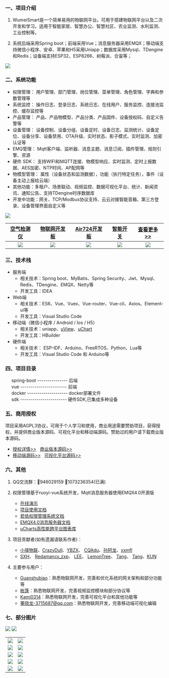 
### 一、项目介绍

1. WumeiSmart是一个简单易用的物联网平台。可用于搭建物联网平台以及二次开发和学习。适用于智能家居、智慧办公、智慧社区、农业监测、水利监测、工业控制等。

2. 系统后端采用Spring boot；前端采用Vue；消息服务器采用EMQX；移动端支持微信小程序、安卓、苹果和H5采用Uniapp；数据库采用Mysql、TDengine和Redis；设备端支持ESP32、ESP8266、树莓派、合宙等；
<img src="https://oscimg.oschina.net/oscnet/up-004a50200a81efff7530d2cf963052b4e8c.png" />

### 二、系统功能
- 权限管理： 用户管理、部门管理、岗位管理、菜单管理、角色管理、字典和参数管理等
- 系统监控： 操作日志、登录日志、系统日志、在线用户、服务监控、连接池监控、缓存监控等
- 产品管理： 产品、产品物模型、产品分类、产品固件、设备授权码、自定义告警等
- 设备管理： 设备控制、设备分组、设备定时、设备日志、监测统计、设备定位、设备分享、设备禁用、OTA升级、实时状态、影子模式、实时监测、加密认证等
- EMQ管理： Mqtt客户端、监听器、消息主题、消息订阅、插件管理、规则引擎、资源
- 硬件 SDK： 支持WIFI和MQTT连接、物模型响应、实时监测、定时上报数据、AES加密、NTP时间、AP配网等
- 物模型管理： 属性（设备状态和监测数据），功能（执行特定任务），事件（设备主动上报给云端）
- 其他功能：多租户、场景联动、视频监控、数据可视化平台、统计、新闻资讯、通知公告、支持TDengine时序数据库
- 开发中功能：网关、TCP/Modbus协议支持、云云对接智能音箱、第三方登录、设备管理界面自定义等

![](https://oscimg.oschina.net/oscnet/up-a9a7fdaf40208becd26c2485783bc0f86e6.png)

|[空气检测仪](https://wumei.live/doc/pages/hardware/)  |   [物联网开发板](https://wumei.live/doc/pages/hardware/)  |  [Air724开发板](https://wumei.live/doc/pages/hardware/)  |  [智能开关](https://wumei.live/doc/pages/hardware/) | [查看更多>>](https://wumei.live/doc/pages/hardware/)  |
|  :----:  | :----------:  |:----------:  |:----------:  |:----------:  |
| ![](https://oscimg.oschina.net/oscnet/up-ad98a81677e5e68d660866770e3266ca4cf.png) | ![](https://oscimg.oschina.net/oscnet/up-68caf860d0659444e73f42717a03d2fdf72.png) | ![](https://oscimg.oschina.net/oscnet/up-cf690f6058042dccb567ff382ea9432ebab.png) |![](https://oscimg.oschina.net/oscnet/up-c4a7971510127324d6566dd6ea95d571483.jpg) | ![](https://oscimg.oschina.net/oscnet/up-4ce09be3599e3ff7ed91fe182572abd258b.jpg) | 


### 三、技术栈    
* 服务端
    - 相关技术：Spring boot、MyBatis、Spring Security、Jwt、Mysql、Redis、TDengine、EMQX、Netty等
    - 开发工具：IDEA    
* Web端
    - 相关技术：ES6、Vue、Vuex、Vue-router、Vue-cli、Axios、Element-ui等 
    - 开发工具：Visual Studio Code    
* 移动端（微信小程序 / Android / Ios / H5）
    - 相关技术：uniapp、[uView](https://www.uviewui.com/)、[uChart](https://www.ucharts.cn/)
    - 开发工具：HBuilder
* 硬件端
    - 相关技术： ESP-IDF、Arduino、FreeRTOS、Python、Lua等
    - 开发工具：Visual Studio Code 和 Arduino等


### 四、项目目录
&nbsp;&nbsp;&nbsp;&nbsp; spring-boot --------------- 后端<br/>
&nbsp;&nbsp;&nbsp;&nbsp; vue ----------------------- 前端<br />
&nbsp;&nbsp;&nbsp;&nbsp; docker -------------------- docker部署文件<br />
&nbsp;&nbsp;&nbsp;&nbsp; sdk ----------------------- 硬件SDK,已集成多种设备<br />


### 五、商用授权
项目采用AGPL3协议，可用于个人学习和使用，商业用途需要赞助项目，获得授权，并提供商业版本源码、可视化平台和移动端源码。赞助过的用户请下载商业版本源码。
- [授权详情>>](https://wumei.live/doc/pages/sponsor/) &nbsp; [商业版本源码>>](https://wumei.live/commercial-license/wumei-smart)
- [移动端源码>>](https://wumei.live/wumei-smart/wumei-app) &nbsp; [可视化平台源码>>](https://wumei.live/commercial-license/wumei-smart-view) 


### 六、其他
1. QQ交流群：&#x1F680;946029159    &#x1F680;1073236354(已满)

2. 权限管理基于ruoyi-vue系统开发，Mqtt消息服务器使用EMQX4.0开源版
    * [在线演示](https://iot.wumei.live/)
    * [项目使用文档](https://wumei.live/doc/)
    * [若依权限管理系统文档](http://doc.ruoyi.vip/ruoyi-vue/)
    * [EMQX4.0消息服务器文档](https://www.emqx.io/docs/zh/v4.0/)
    * [uCharts高性能跨平台图表库](https://www.ucharts.cn)

3. 项目贡献者(如有遗漏请联系作者)：
    - [小驿物联](https://gitee.com/iot-xiaoyi)、[CrazyDull](https://gitee.com/crazyDull)、[YBZX](https://github.com/YBZX)、 [CQAdu](https://gitee.com/iot.adu)、[孙阿龙](https://gitee.com/sunalong)、[xxmfl](https://gitee.com/xxmfl)
    - [SXH](https://gitee.com/sixiaohu)、 [Redamancy_zxp](https://gitee.com/redamancy-zxp)、 [LEE](https://gitee.com/yueming188)、 [LemonTree](https://gitee.com/fishhunterplus)、 [Tang](https://gitee.com/mexiaotang)、 [Tang](https://gitee.com/mexiaotang)、[KUN](https://gitee.com/L_KUN_KUN)

4. 主要参与用户：
    - [Guanshubiao](https://gitee.com/guanshubiao)：熟悉物联网开发，完善和优化系统的网关架构和部分功能等
    - [帐篷](https://gitee.com/zhuangpengli)：熟悉物联网开发，完善视频监控模块和部分协议等
    - [Kami0314](https://github.com/kami0314)：熟悉物联网开发，完善可视化平台和其他功能等
    - [董晓龙-3715687@qq.com](https://wumei.live/)：熟悉物联网开发，完善移动端可视化编辑

### 七、部分图片

![](https://oscimg.oschina.net/oscnet/up-972dea7b54eca705dcc8bf2fe0680b12c09.png)
![](https://oscimg.oschina.net/oscnet/up-6d89f1558797a9becf07c20f92c1407a13a.png)

<table>
    <tr>
        <td><img src="https://oscimg.oschina.net/oscnet/up-19ef5b528bb044253848722118b694bef47.png"/></td>
        <td><img src="https://oscimg.oschina.net/oscnet/up-8b4c24353bc2340b8362438b87ceac27a9d.png"></td>
    </tr>
    <tr>
        <td><img src="https://oscimg.oschina.net/oscnet/up-a0c864679be6c4f9bb5547244aeb19657b4.png"/></td>
        <td><img src="https://oscimg.oschina.net/oscnet/up-9cc3bc5abe8dd95cb3924e5f7b6864a0342.png"/></td>
    </tr>
    <tr>
        <td><img src="https://oscimg.oschina.net/oscnet/up-ec8c6251884d81f234487d3e25d459ce302.png"/></td>
        <td><img src="https://oscimg.oschina.net/oscnet/up-e5e7ef5027723051e97d6861d4296c08da5.png"/></td>
    </tr>
    <tr>
        <td><img src="https://oscimg.oschina.net/oscnet/up-3ae8cef86db794ff37d9186e83b12b88958.png"/></td>
        <td><img src="https://oscimg.oschina.net/oscnet/up-e20900a12e3781467d05163665ca04645fa.png"/></td>
    </tr>
    <tr>
        <td><img src="https://oscimg.oschina.net/oscnet/up-5c755895fc1a7ba02d487b75cf493ffb0df.png"/></td>
        <td><img src="https://oscimg.oschina.net/oscnet/up-4e279e657c6f8b6af2d58fa215ab7fae02d.jpg"></td>
    </tr>
</table>



